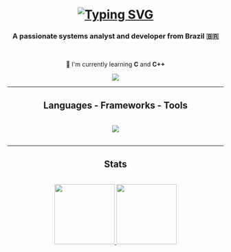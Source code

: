 <h1 align="center">
  <a href="https://git.io/typing-svg"><img src="https://readme-typing-svg.demolab.com?font=Righteous&size=35&duration=4000&color=016AFF&center=true&vCenter=true&random=false&width=500&height=70&lines=Hey+There!;I'm+Fl%C3%A1vio!" alt="Typing SVG" /></a>
</h1>

<h3 align="center">A passionate systems analyst and developer from Brazil 🇧🇷</h3>

<br/>

<div align="center">

  📝 I'm currently learning **C** and **C++**

</div>

<div align="center">
  <a href="mailto:flaviofdev@gmail.com">
    <img src="https://img.shields.io/badge/Gmail-333333?style=for-the-badge&logo=gmail&logoColor=red">
  </a>
</div>

<hr/>

<h2 align="center">Languages - Frameworks - Tools</h2>
<br/>
<div align="center">
    <img src="https://skillicons.dev/icons?i=html,css,javascript,vscode,c,cpp,mysql" /><br>
</div>

<br/>
<hr/>

<h2 align="center">Stats</h2>
<br>
<div align=center>
  <a href="https://github.com/flaviofdev">
  <img height="140em" src="https://github-readme-stats.vercel.app/api?username=flaviofdev&show_icons=true&theme=transparent&include_all_commits=true&count_private=true"/>
  <img height="140em" src="https://github-readme-stats.vercel.app/api/top-langs/?username=flaviofdev&layout=compact&langs_count=7&theme=transparent"/>
</div>
